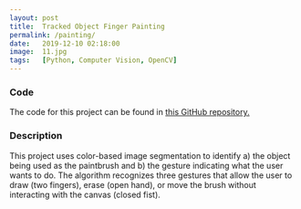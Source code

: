 ```yaml
---
layout: post
title:  Tracked Object Finger Painting
permalink: /painting/
date:   2019-12-10 02:18:00
image:  11.jpg
tags:   [Python, Computer Vision, OpenCV]
---
```


### Code

The code for this project can be found in [this GitHub repository.](https://github.com/riley-knox/Object-Drawing)

### Description

This project uses color-based image segmentation to identify a) the object being used as the paintbrush and b) the gesture indicating what the user wants to do. The algorithm recognizes three gestures that allow the user to draw (two fingers), erase (open hand), or move the brush without interacting with the canvas (closed fist).
